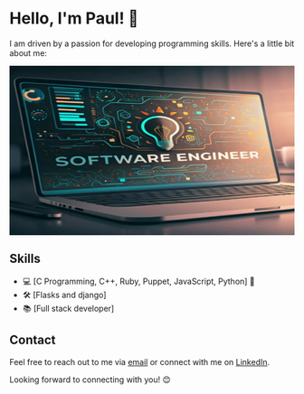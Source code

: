 # Hello, I'm Paul! 👋


I am driven by a passion for developing programming skills. Here's a little bit about me:


<img src="Tech.jpg" alt="SE" width="700" height="300" Align="center">

## Skills

+ 💻 [C Programming, C++, Ruby, Puppet, JavaScript, Python] 🚀
+ 🛠️ [Flasks and django]
+ 📚 [Full stack developer]



## Contact

Feel free to reach out to me via [email](Tunmisejayeoba@email.com) or connect with me on [LinkedIn](https://www.linkedin.com/in/jayking-paul-771654203/).

Looking forward to connecting with you! 😊

